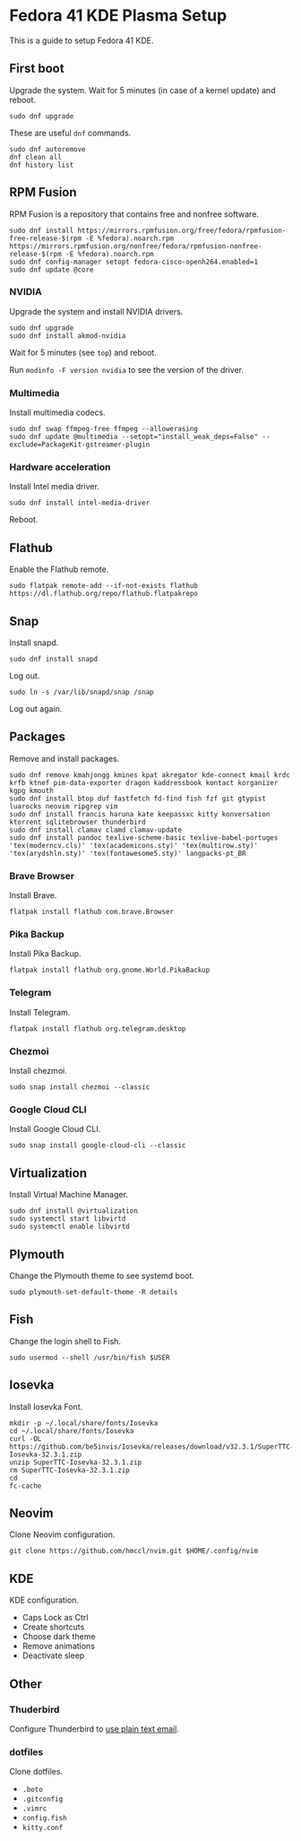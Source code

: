 # Fedora 41 KDE Plasma Setup

This is a guide to setup Fedora 41 KDE.

## First boot

Upgrade the system. Wait for 5 minutes (in case of a kernel update) and reboot.

```
sudo dnf upgrade
```

These are useful `dnf` commands.

```
sudo dnf autoremove
dnf clean all
dnf history list
```

## RPM Fusion

RPM Fusion is a repository that contains free and nonfree software.

```
sudo dnf install https://mirrors.rpmfusion.org/free/fedora/rpmfusion-free-release-$(rpm -E %fedora).noarch.rpm https://mirrors.rpmfusion.org/nonfree/fedora/rpmfusion-nonfree-release-$(rpm -E %fedora).noarch.rpm
sudo dnf config-manager setopt fedora-cisco-openh264.enabled=1
sudo dnf update @core
```

### NVIDIA

Upgrade the system and install NVIDIA drivers.

```
sudo dnf upgrade
sudo dnf install akmod-nvidia
```

Wait for 5 minutes (see `top`) and reboot.

Run `modinfo -F version nvidia` to see the version of the driver.

### Multimedia

Install multimedia codecs.

```
sudo dnf swap ffmpeg-free ffmpeg --allowerasing
sudo dnf update @multimedia --setopt="install_weak_deps=False" --exclude=PackageKit-gstreamer-plugin
```

### Hardware acceleration

Install Intel media driver.

```
sudo dnf install intel-media-driver
```

Reboot.

## Flathub

Enable the Flathub remote.

```
sudo flatpak remote-add --if-not-exists flathub https://dl.flathub.org/repo/flathub.flatpakrepo
```

## Snap

Install snapd.

```
sudo dnf install snapd
```

Log out.

```
sudo ln -s /var/lib/snapd/snap /snap
```

Log out again.

## Packages

Remove and install packages.

```
sudo dnf remove kmahjongg kmines kpat akregator kde-connect kmail krdc krfb ktnef pim-data-exporter dragon kaddressbook kontact korganizer kgpg kmouth
sudo dnf install btop duf fastfetch fd-find fish fzf git gtypist luarocks neovim ripgrep vim
sudo dnf install francis haruna kate keepassxc kitty konversation ktorrent sqlitebrowser thunderbird
sudo dnf install clamav clamd clamav-update
sudo dnf install pandoc texlive-scheme-basic texlive-babel-portuges 'tex(moderncv.cls)' 'tex(academicons.sty)' 'tex(multirow.sty)' 'tex(arydshln.sty)' 'tex(fontawesome5.sty)' langpacks-pt_BR
```

### Brave Browser

Install Brave.

```
flatpak install flathub com.brave.Browser
```

### Pika Backup

Install Pika Backup.

```
flatpak install flathub org.gnome.World.PikaBackup
```

### Telegram

Install Telegram.

```
flatpak install flathub org.telegram.desktop
```

### Chezmoi

Install chezmoi.

```
sudo snap install chezmoi --classic
```

### Google Cloud CLI

Install Google Cloud CLI.

```
sudo snap install google-cloud-cli --classic
```

## Virtualization

Install Virtual Machine Manager.

```
sudo dnf install @virtualization
sudo systemctl start libvirtd
sudo systemctl enable libvirtd
```

## Plymouth

Change the Plymouth theme to see systemd boot.

```
sudo plymouth-set-default-theme -R details
```

## Fish

Change the login shell to Fish.

```
sudo usermod --shell /usr/bin/fish $USER
```

## Iosevka

Install Iosevka Font.

```
mkdir -p ~/.local/share/fonts/Iosevka
cd ~/.local/share/fonts/Iosevka
curl -OL https://github.com/be5invis/Iosevka/releases/download/v32.3.1/SuperTTC-Iosevka-32.3.1.zip
unzip SuperTTC-Iosevka-32.3.1.zip
rm SuperTTC-Iosevka-32.3.1.zip
cd
fc-cache
```

## Neovim

Clone Neovim configuration.

```
git clone https://github.com/hmccl/nvim.git $HOME/.config/nvim
```

## KDE

KDE configuration.

- Caps Lock as Ctrl
- Create shortcuts
- Choose dark theme
- Remove animations
- Deactivate sleep

## Other

### Thuderbird

Configure Thunderbird to [use plain text email](https://useplaintext.email/#thunderbird).

### dotfiles

Clone dotfiles.

- `.boto`
- `.gitconfig`
- `.vimrc`
- `config.fish`
- `kitty.conf`
